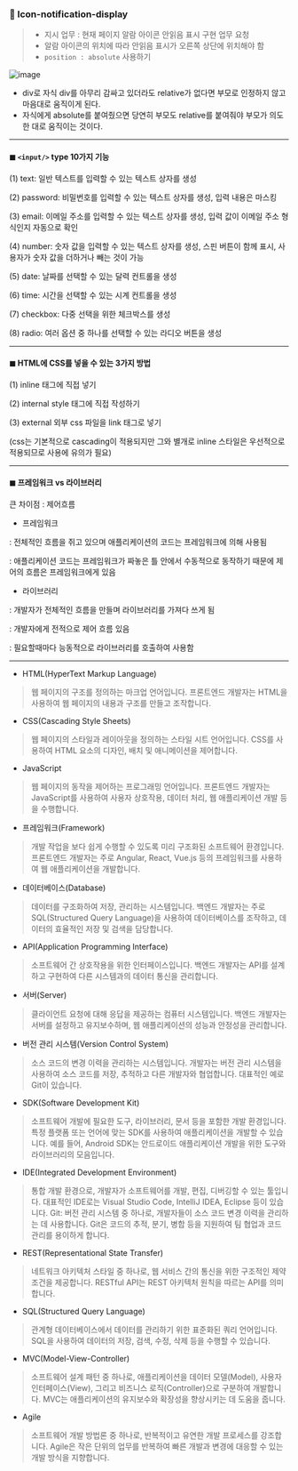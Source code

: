 ### 🔔 Icon-notification-display 
> * 지시 업무 : 현재 페이지 알람 아이콘 안읽음 표시 구현 업무 요청
> * 알람 아이콘의 위치에 따라 안읽음 표시가 오른쪽 상단에 위치해야 함
> * `position : absolute` 사용하기 

![image](https://github.com/Assignment-su/Icon-notification-display/assets/99783474/4b654ea1-69bd-43a4-b59c-f0a28c151ab6)

* div로 자식 div를 아무리 감싸고 있더라도 relative가 없다면 부모로 인정하지 않고 마음대로 움직이게 된다.
* 자식에게 absolute를 붙여줬으면 당연히 부모도 relative를 붙여줘야 부모가 의도한 대로 움직이는 것이다.

---

#### ◼ `<input/>` type 10가지 기능 

(1) text: 일반 텍스트를 입력할 수 있는 텍스트 상자를 생성

(2) password: 비밀번호를 입력할 수 있는 텍스트 상자를 생성, 입력 내용은 마스킹

(3) email: 이메일 주소를 입력할 수 있는 텍스트 상자를 생성, 입력 값이 이메일 주소 형식인지 자동으로 확인

(4) number: 숫자 값을 입력할 수 있는 텍스트 상자를 생성, 스핀 버튼이 함께 표시, 사용자가 숫자 값을 더하거나 빼는 것이 가능

(5) date: 날짜를 선택할 수 있는 달력 컨트롤을 생성

(6) time: 시간을 선택할 수 있는 시계 컨트롤을 생성

(7) checkbox: 다중 선택을 위한 체크박스를 생성

(8) radio: 여러 옵션 중 하나를 선택할 수 있는 라디오 버튼을 생성

---

#### ◼ HTML에 CSS를 넣을 수 있는 3가지 방법 

(1) inline 태그에 직접 넣기 

(2) internal style 태그에 직접 작성하기

(3) external 외부 css 파일을 link 태그로 넣기 

(css는 기본적으로 cascading이 적용되지만 그와 별개로 inline 스타일은 우선적으로 적용되므로 사용에 유의가 필요)


---

#### ◼ 프레임워크 vs 라이브러리

큰 차이점 : 제어흐름 

* 프레임워크

: 전체적인 흐름을 쥐고 있으며 애플리케이션의 코드는 프레임워크에 의해 사용됨 

: 애플리케이션 코드는 프레임워크가 짜놓은 틀 안에서 수동적으로 동작하기 때문에 제어의 흐름은 프레임워크에게 있음


* 라이브러리

: 개발자가 전체적인 흐름을 만들며 라이브러리를 가져다 쓰게 됨

: 개발자에게 전적으로 제어 흐름 있음

: 필요할때마다 능동적으로 라이브러리를 호출하여 사용함


---


* HTML(HyperText Markup Language)

> 웹 페이지의 구조를 정의하는 마크업 언어입니다. 프론트엔드 개발자는 HTML을 사용하여 웹 페이지의 내용과 구조를 만들고 조작합니다.

* CSS(Cascading Style Sheets)

> 웹 페이지의 스타일과 레이아웃을 정의하는 스타일 시트 언어입니다. CSS를 사용하여 HTML 요소의 디자인, 배치 및 애니메이션을 제어합니다.

* JavaScript

> 웹 페이지의 동작을 제어하는 프로그래밍 언어입니다. 프론트엔드 개발자는 JavaScript를 사용하여 사용자 상호작용, 데이터 처리, 웹 애플리케이션 개발 등을 수행합니다.

* 프레임워크(Framework)

> 개발 작업을 보다 쉽게 수행할 수 있도록 미리 구조화된 소프트웨어 환경입니다. 프론트엔드 개발자는 주로 Angular, React, Vue.js 등의 프레임워크를 사용하여 웹 애플리케이션을 개발합니다.

* 데이터베이스(Database)

> 데이터를 구조화하여 저장, 관리하는 시스템입니다. 백엔드 개발자는 주로 SQL(Structured Query Language)을 사용하여 데이터베이스를 조작하고, 데이터의 효율적인 저장 및 검색을 담당합니다.

* API(Application Programming Interface)

> 소프트웨어 간 상호작용을 위한 인터페이스입니다. 백엔드 개발자는 API를 설계하고 구현하여 다른 시스템과의 데이터 통신을 관리합니다.

* 서버(Server)

> 클라이언트 요청에 대해 응답을 제공하는 컴퓨터 시스템입니다. 백엔드 개발자는 서버를 설정하고 유지보수하며, 웹 애플리케이션의 성능과 안정성을 관리합니다.

* 버전 관리 시스템(Version Control System)

>  소스 코드의 변경 이력을 관리하는 시스템입니다. 개발자는 버전 관리 시스템을 사용하여 소스 코드를 저장, 추적하고 다른 개발자와 협업합니다. 대표적인 예로 Git이 있습니다.

* SDK(Software Development Kit)

> 소프트웨어 개발에 필요한 도구, 라이브러리, 문서 등을 포함한 개발 환경입니다. 특정 플랫폼 또는 언어에 맞는 SDK를 사용하여 애플리케이션을 개발할 수 있습니다. 예를 들어, Android SDK는 안드로이드 애플리케이션 개발을 위한 도구와 라이브러리의 모음입니다.

* IDE(Integrated Development Environment)

> 통합 개발 환경으로, 개발자가 소프트웨어를 개발, 편집, 디버깅할 수 있는 툴입니다. 대표적인 IDE로는 Visual Studio Code, IntelliJ IDEA, Eclipse 등이 있습니다.
Git: 버전 관리 시스템 중 하나로, 개발자들이 소스 코드 변경 이력을 관리하는 데 사용합니다. Git은 코드의 추적, 분기, 병합 등을 지원하여 팀 협업과 코드 관리를 용이하게 합니다.

* REST(Representational State Transfer)

> 네트워크 아키텍처 스타일 중 하나로, 웹 서비스 간의 통신을 위한 구조적인 제약 조건을 제공합니다. RESTful API는 REST 아키텍처 원칙을 따르는 API를 의미합니다.

* SQL(Structured Query Language)

> 관계형 데이터베이스에서 데이터를 관리하기 위한 표준화된 쿼리 언어입니다. SQL을 사용하여 데이터의 저장, 검색, 수정, 삭제 등을 수행할 수 있습니다.

* MVC(Model-View-Controller)

> 소프트웨어 설계 패턴 중 하나로, 애플리케이션을 데이터 모델(Model), 사용자 인터페이스(View), 그리고 비즈니스 로직(Controller)으로 구분하여 개발합니다. MVC는 애플리케이션의 유지보수와 확장성을 향상시키는 데 도움을 줍니다.

* Agile

> 소프트웨어 개발 방법론 중 하나로, 반복적이고 유연한 개발 프로세스를 강조합니다. Agile은 작은 단위의 업무를 반복하여 빠른 개발과 변경에 대응할 수 있는 개발 방식을 지향합니다.

